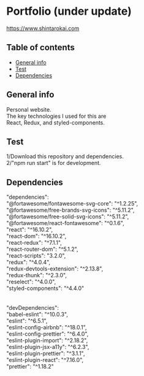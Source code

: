 # Portfolio (under update)

https://www.shintarokai.com

## Table of contents

- [General info](#general-info)
- [Test](#test)
- [Dependencies](#Dependencies)

## General info

Personal website. <br>
The key technologies I used for this are <br>
React, Redux, and styled-components.<br>

## Test

1/Download this repository and dependencies.<br>
2/"npm run start" is for development. <br>

## Dependencies

"dependencies": <br>
"@fortawesome/fontawesome-svg-core": "^1.2.25",<br>
"@fortawesome/free-brands-svg-icons": "^5.11.2",<br>
"@fortawesome/free-solid-svg-icons": "^5.11.2",<br>
"@fortawesome/react-fontawesome": "^0.1.6",<br>
"react": "^16.10.2",<br>
"react-dom": "^16.10.2",<br>
"react-redux": "^7.1.1",<br>
"react-router-dom": "^5.1.2",<br>
"react-scripts": "3.2.0",<br>
"redux": "^4.0.4",<br>
"redux-devtools-extension": "^2.13.8",<br>
"redux-thunk": "^2.3.0",<br>
"reselect": "^4.0.0",<br>
"styled-components": "^4.4.0"<br><br><br>
"devDependencies": <br>
"babel-eslint": "^10.0.3",<br>
"eslint": "^6.5.1",<br>
"eslint-config-airbnb": "^18.0.1",<br>
"eslint-config-prettier": "^6.4.0",<br>
"eslint-plugin-import": "^2.18.2",<br>
"eslint-plugin-jsx-a11y": "^6.2.3",<br>
"eslint-plugin-prettier": "^3.1.1",<br>
"eslint-plugin-react": "^7.16.0",<br>
"prettier": "^1.18.2"<br>

